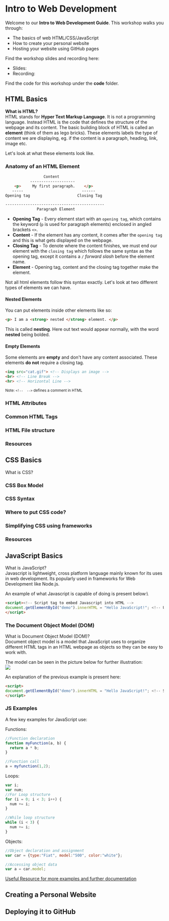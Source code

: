 # Intro to Web Development
Welcome to our **Intro to Web Development Guide**. This workshop walks you through:
- The basics of web HTML/CSS/JavaScript
- How to create your personal website
- Hosting your website using GitHub pages

Find the workshop slides and recording here:
- Slides:
- Recording:

Find the code for this workshop under the **code** folder.

## HTML Basics
**What is HTML?**<br>
HTML stands for **Hyper Text Markup Language**. It is not a programming language. Instead HTML is the code that defines the structure of the webpage and its content. 
The basic building block of HTML is called an **element** (think of them as lego bricks). These elements labels the type of content we are displaying, eg. if the content is a paragraph, heading, link, image etc.                    

Let's look at what these elements look like.

### Anatomy of an HTML Element 

```html
                 Content
           --------------------
    <p>     My first paragraph.    </p>
   -----                          ------
Opening tag                     Closing Tag

--------------------------------------------
              Paragraph Element
```
- **Opening Tag** - Every element start with an `opening tag`, which contains the keyword (`p` is used for paragraph elements) enclosed in angled brackets `<>`. 
- **Content** - If the element has any content, it comes after the `opening tag` and this is what gets displayed on the webpage. 
- **Closing Tag** - To denote where the content finishes, we must end our element with the `closing tag` which follows the same syntax as the opening tag, except it contains a `/` *forward slash* before the element name.
- **Element** - Opening tag, content and the closing tag together make the element. 

Not all html elements follow this syntax exactly. Let's look at two different types of elements we can have.

#### Nested Elements
You can put elements inside other elements like so:  
```html
<p> I am a <strong> nested </strong> element. </p>
```
This is called **nesting**. Here out text would appear normally, with the word **nested** being bolded.

#### Empty Elements
Some elements are **empty** and don't have any content associated. These elements **do not** require a closing tag.
```html
<img src="cat.gif"> <!-- Displays an image -->
<br> <!-- Line Break -->
<hr> <!-- Horizontal Line -->
```
<sub>Note: `<!--  -->` defines a comment in HTML </sub>



### HTML Attributes


### Common HTML Tags

### HTML File structure

### Resources

## CSS Basics
What is CSS?
### CSS Box Model

### CSS Syntax

### Where to put CSS code?

### Simplifying CSS using frameworks

### Resources

## JavaScript Basics
What is JavaScript?\
Javascript is lightweight, cross platform language mainly known for its uses in web development. Its popularly used in frameworks for Web Development like Node.js.

An example of what Javascript is capable of doing is present below:\

```html
<script><!-- Script tag to embed Javascript into HTML -->
document.getElementById("demo").innerHTML = "Hello JavaScript!"; <!-- Use of DOM will be explained further below -->
</script>
```

### The Document Object Model (DOM)
What is Document Object Model (DOM)?\
Document object model is a model that JavaScript uses to organize different HTML tags in an HTML webpage as objects so they can be easy to work with.

The model can be seen in the picture below for further illustration:\
[<img src="https://www.w3schools.com/js/pic_htmltree.gif">](https://www.w3schools.com/js/js_htmldom.asp)

An explanation of the previous example is present here:
```html
<script>
document.getElementById("demo").innerHTML = "Hello JavaScript!"; <!-- Starts with the document object and follows the hierarchy to demo and changes what is inside of the tags(innerHTML) to "Hello JavaScript!" -->
</script>
```

### JS Examples
A few key examples for JavaScript use:

Functions:
```javascript
//Function declaration
function myFunction(a, b) {
  return a * b;
}

//Function call
a = myfunction(1,2);
```

Loops:
```javascript
var i;
var num;
//For Loop structure
for (i = 0; i < 3; i++) {
  num += i;
}

//While loop structure
while (i < 3) {
  num += i;
}
```

Objects:
```javascript
//Object declaration and assignment
var car = {type:"Fiat", model:"500", color:"white"};

//Accessing object data
var a = car.model;
```

[Useful Resource for more examples and further documentation](https://www.w3schools.com/js/default.asp)

## Creating a Personal Website

## Deploying it to GitHub
